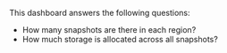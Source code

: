 This dashboard answers the following questions:

- How many snapshots are there in each region?
- How much storage is allocated across all snapshots?
